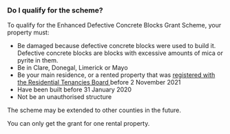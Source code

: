 ###  **Do I qualify for the scheme?**

To qualify for the Enhanced Defective Concrete Blocks Grant Scheme, your
property must:

  * Be damaged because defective concrete blocks were used to build it. Defective concrete blocks are blocks with excessive amounts of mica or pyrite in them. 
  * Be in Clare, Donegal, Limerick or Mayo 
  * Be your main residence, or a rented property that was [ registered with the Residential Tenancies Board ](/en/housing/renting-a-home/landlords-rights-and-responsibilities/registering-a-tenancy/) before 2 November 2021 
  * Have been built before 31 January 2020 
  * Not be an unauthorised structure 

The scheme may be extended to other counties in the future.

You can only get the grant for one rental property.
